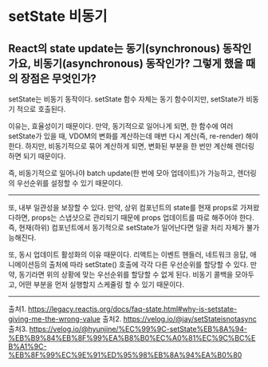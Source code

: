 # setState 비동기

## React의 state update는 동기(synchronous) 동작인가요, 비동기(asynchronous) 동작인가? 그렇게 했을 때의 장점은 무엇인가?


setState는 비동기 동작이다. setState 함수 자체는 동기 함수이지만, setState가 비동기 적으로 호출된다. 

이유는, 효율성이기 때문이다. 만약, 동기적으로 일어나게 되면, 한 함수에 여러 setState가 있을 때, VDOM의 변화를 계산하는데 매번 다시 계산(즉, re-render) 해야한다. 하지만, 비동기적으로 묶어 계산하게 되면, 변화된 부분을 한 번만 계산해 렌더링 하면 되기 때문이다.

즉, 비동기적으로 일어나야 batch update(한 번에 모아 업데이트)가 가능하고, 렌더링의 우선순위를 설정할 수 있기 때문이다.

---

또, 내부 일관성을 보장할 수 있다. 만약, 상위 컴포넌트의 state를 현재 props로 가져왔다하면, props는 스냅샷으로 관리되기 때문에 props 업데이트를 따로 해주어야 한다.
즉, 현재(하위) 컴포넌트에서 동기적으로 setState가 일어난다면 일괄 처리 자체가 불가능해진다.

또, 동시 업데이트 활성화의 이유 때문이다. 리액트는 이벤트 핸들러, 네트워크 응답, 애니메이션등의 출처에 따라 setState() 호출에 각각 다른 우선순위를 할당할 수 있다. 만약, 동기라면 위의 상황에 맞는 우선순위를 할당할 수 없게 된다. 비동기 콜백을 모아두고, 어떤 부분을 먼저 실행할지 스케줄링 할 수 있기 때문이다.

---

출처1. https://legacy.reactjs.org/docs/faq-state.html#why-is-setstate-giving-me-the-wrong-value
출처2. https://velog.io/@jay/setStateisnotasync
출처3. https://velog.io/@hyunjine/%EC%99%9C-setState%EB%8A%94-%EB%B9%84%EB%8F%99%EA%B8%B0%EC%A0%81%EC%9C%BC%EB%A1%9C-%EB%8F%99%EC%9E%91%ED%95%98%EB%8A%94%EA%B0%80